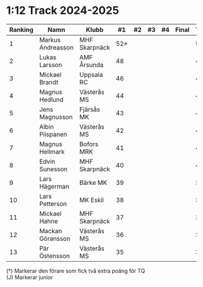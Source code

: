 # 1:12 Track 2024-2025

| Ranking | Namn              | Klubb         |  #1 |  #2 |  #3 |  #4 | Final | Tot |
| ------- | ----------------- | ------------- | --- | --- | --- | --- | ----- | --- |
| 1       | Markus Andreasson | MHF Skarpnäck | 52* |     |     |     |       | 52  |
| 2       | Lukas Larsson     | AMF Årsunda   | 48  |     |     |     |       | 48  |
| 3       | Mickael Brandt    | Uppsala RC    | 46  |     |     |     |       | 46  |
| 4       | Magnus Hedlund    | Västerås MS   | 44  |     |     |     |       | 44  |
| 5       | Jens Magnusson    | Fjärsås MK    | 43  |     |     |     |       | 43  |
| 6       | Albin Piispanen   | Västerås MS   | 42  |     |     |     |       | 42  |
| 7       | Magnus Hellmark   | Bofors MRK    | 41  |     |     |     |       | 41  |
| 8       | Edvin Sunesson    | MHF Skarpnäck | 40  |     |     |     |       | 40  |
| 9       | Lars Hägerman     | Bärke MK      | 39  |     |     |     |       | 39  |
| 10      | Lars Petterson    | MK Eskil      | 38  |     |     |     |       | 38  |
| 11      | Mickael Hahne     | MHF Skarpnäck | 37  |     |     |     |       | 37  |
| 12      | Mackan Göransson  | Västerås MS   | 36  |     |     |     |       | 36  |
| 13      | Pär Östensson     | Västerås MS   | 35  |     |     |     |       | 35  |

(*) Markerar den förare som fick två extra poäng för TQ<br>(J) Markerar junior
